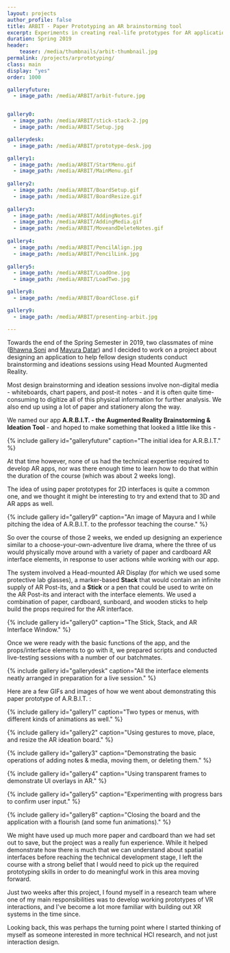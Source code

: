 ```yaml
---
layout: projects
author_profile: false
title: ARBIT - Paper Prototyping an AR brainstorming tool
excerpt: Experiments in creating real-life prototypes for AR applications
duration: Spring 2019
header:
    teaser: /media/thumbnails/arbit-thumbnail.jpg
permalink: /projects/arprototyping/
class: main
display: "yes"
order: 1000

galleryfuture:
  - image_path: /media/ARBIT/arbit-future.jpg


gallery0:
  - image_path: /media/ARBIT/stick-stack-2.jpg
  - image_path: /media/ARBIT/Setup.jpg

gallerydesk:
  - image_path: /media/ARBIT/prototype-desk.jpg

gallery1:
  - image_path: /media/ARBIT/StartMenu.gif
  - image_path: /media/ARBIT/MainMenu.gif
  
gallery2:
  - image_path: /media/ARBIT/BoardSetup.gif
  - image_path: /media/ARBIT/BoardResize.gif
  
gallery3:
  - image_path: /media/ARBIT/AddingNotes.gif
  - image_path: /media/ARBIT/AddingMedia.gif
  - image_path: /media/ARBIT/MoveandDeleteNotes.gif
  
gallery4:
  - image_path: /media/ARBIT/PencilAlign.jpg
  - image_path: /media/ARBIT/PencilLink.jpg
  
gallery5:
  - image_path: /media/ARBIT/LoadOne.jpg
  - image_path: /media/ARBIT/LoadTwo.jpg

gallery8:
  - image_path: /media/ARBIT/BoardClose.gif

gallery9:
  - image_path: /media/ARBIT/presenting-arbit.jpg

---
```


Towards the end of the Spring Semester in 2019, two classmates of mine ([Bhawna Soni](https://www.behance.net/sonibhawna) and [Mayura Datar](https://www.behance.net/mayuradatar)) and I decided to work on a project about designing an application to help fellow design students conduct brainstorming and ideations sessions using Head Mounted Augmented Reality.

Most design brainstorming and ideation sessions involve non-digital media - whiteboards, chart papers, and post-it notes - and it is often quite time-consuming to digitize all of this physical information for further analysis. We also end up using a lot of paper and stationery along the way.

We named our app **A.R.B.I.T. - the Augmented Reality Brainstorming & Ideation Tool** - and hoped to make something that looked a little like this - 

{% include gallery id="galleryfuture" caption="The initial idea for A.R.B.I.T." %}

At that time however, none of us had the technical expertise required to develop AR apps, nor was there enough time to learn how to do that within the duration of the course (which was about 2 weeks long).

The idea of using paper prototypes for 2D interfaces is quite a common one, and we thought it might be interesting to try and extend that to 3D and AR apps as well.

{% include gallery id="gallery9" caption="An image of Mayura and I while pitching the idea of A.R.B.I.T. to the professor teaching the course." %}

So over the course of those 2 weeks, we ended up designing an experience similar to a choose-your-own-adventure live drama, where the three of us would physically move around with a variety of paper and cardboard AR interface elements, in response to user actions while working with our app.

The system involved a Head-mounted AR Display (for which we used some protective lab glasses), a marker-based **Stack** that would contain an infinite supply of AR Post-its, and a **Stick** or a pen that could be used to write on the AR Post-its and interact with the interface elements. We used a combination of paper, cardboard, sunboard, and wooden sticks to help build the props required for the AR interface.

{% include gallery id="gallery0" caption="The Stick, Stack, and AR Interface Window." %}

Once we were ready with the basic functions of the app, and the props/interface elements to go with it, we prepared scripts and conducted live-testing sessions with a number of our batchmates.

{% include gallery id="gallerydesk" caption="All the interface elements neatly arranged in preparation for a live session." %}

Here are a few GIFs and images of how we went about demonstrating this paper prototype of A.R.B.I.T. :

{% include gallery id="gallery1" caption="Two types or menus, with different kinds of animations as well." %}

{% include gallery id="gallery2" caption="Using gestures to move, place, and resize the AR ideation board." %}

{% include gallery id="gallery3" caption="Demonstrating the basic operations of adding notes & media, moving them, or deleting them." %}

{% include gallery id="gallery4" caption="Using transparent frames to demonstrate UI overlays in AR." %}

{% include gallery id="gallery5" caption="Experimenting with progress bars to confirm user input." %}

{% include gallery id="gallery8" caption="Closing the board and the application with a flourish (and some fun animations)." %}

We might have used up much more paper and cardboard than we had set out to save, but the project was a really fun experience. While it helped demonstrate how there is much that we can understand about spatial interfaces before reaching the technical development stage, I left the course with a strong belief that I would need to pick up the required prototyping skills in order to do meaningful work in this area moving forward. 

Just two weeks after this project, I found myself in a research team where one of my main responsibilities was to develop working prototypes of VR interactions, and I've become a lot more familiar with building out XR systems in the time since. 

Looking back, this was perhaps the turning point where I started thinking of myself as someone interested in more technical HCI research, and not just interaction design.
